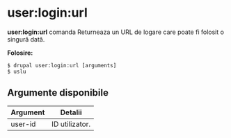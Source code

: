 # user:login:url
**user:login:url** comanda Returneaza un URL de logare care poate fi folosit o singură dată.

**Folosire:**
```
$ drupal user:login:url [arguments] 
$ uslu  
```

## Argumente disponibile
Argument | Detalii
---------|-------------
user-id | ID utilizator.
